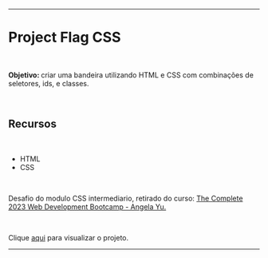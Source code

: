 <hr/>
<h1>Project Flag CSS</h1><br/>
<p><strong>Objetivo: </strong>criar uma bandeira utilizando HTML e CSS com combinações de seletores, ids, e classes.</p><br/>
<h2>Recursos</h2><br/>
<ul>
  <li>HTML</li>
  <li>CSS</li>
</ul>
<br/>
<p>Desafio do modulo CSS intermediario, retirado do curso: <a href="https://www.udemy.com/course/the-complete-web-development-bootcamp/"> The Complete 2023 Web Development Bootcamp - Angela Yu.</a></p>
<br/>
<p>Clique <a href="https://williama-hub.github.io/ProjectFlagCSS/">aqui</a> para visualizar o projeto.</p>
<hr/>
